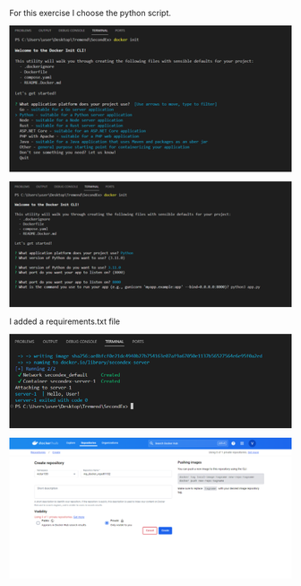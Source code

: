 For this exercise I choose the python script.

![alt text](image.png)

![alt text](image-1.png)

I added a requirements.txt file

![alt text](image-2.png)

![alt text](image-3.png)
